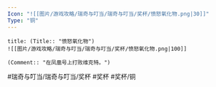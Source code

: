 ```yaml
---
Icon: "![[图片/游戏攻略/瑞奇与叮当/瑞奇与叮当/奖杯/愤怒氧化物.png|30]]"
Type: "铜"
---
```

```ad-common-bronze-trophy
title: (Title:: "愤怒氧化物")
![[图片/游戏攻略/瑞奇与叮当/瑞奇与叮当/奖杯/愤怒氧化物.png|100]]

(Comment:: "在凤凰号上打败维克特。")
```

#瑞奇与叮当/瑞奇与叮当/奖杯 #奖杯 #奖杯/铜
